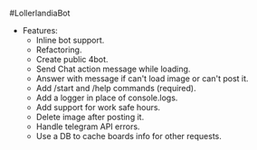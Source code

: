 #LollerlandiaBot
- Features:
  - Inline bot support.
  - Refactoring.
  - Create public 4bot.
  - Send Chat action message while loading.
  - Answer with message if can't load image or can't post it.
  - Add /start and /help commands (required).
  - Add a logger in place of console.logs.
  - Add support for work safe hours.
  - Delete image after posting it.
  - Handle telegram API errors.
  - Use a DB to cache boards info for other requests.
